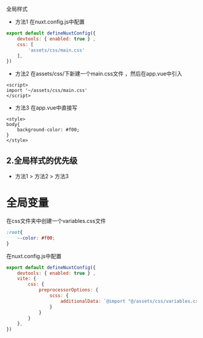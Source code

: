 全局样式 

 - 方法1
在nuxt.config.js中配置
```js
export default defineNuxtConfig({
    devtools: { enabled: true } ,
    css: [
        'assets/css/main.css'
    ],
})
```
 - 方法2
在assets/css/下新建一个main.css文件
，然后在app.vue中引入
```vue
<script>
import '~/assets/css/main.css'
</script>

```
 - 方法3
在app.vue中直接写
```vue
<style>
body{
    background-color: #f00;
}
</style>
```

## 2.全局样式的优先级
 - 方法1 > 方法2 > 方法3


# 全局变量
在css文件夹中创建一个variables.css文件
```css
:root{
    --color: #f00;
}
```

在nuxt.config.js中配置
```js
export default defineNuxtConfig({
    devtools: { enabled: true } ,
    vite: {
        css: {
            preprocessorOptions: {
                scss: {
                    additionalData: `@import "@/assets/css/variables.css";`
                }
            }
        }
    },
})
```
